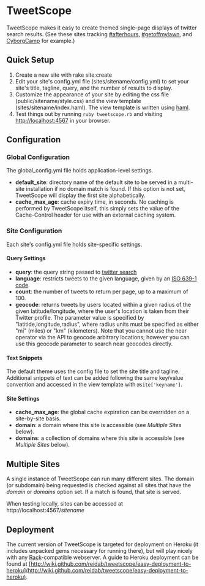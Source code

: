 # TweetScope #

TweetScope makes it easy to create themed single-page displays of twitter search results. (See these sites tracking [#afterhours](http://afterhours.reidab.com/), [#getoffmylawn](http://getoffmylawn.reidab.com/), and [CyborgCamp](http://cyborgcamp.reidab.com/) for example.)

## Quick Setup ##

1. Create a new site with rake site:create
2. Edit your site's config.yml file (sites/sitename/config.yml) to set your site's title, tagline, query, and the number of results to display.
4. Customize the appearance of your site by editing the css file (public/sitename/style.css) and the view template (sites/sitename/index.haml). The view template is written using [haml](http://haml.hamptoncatlin.com/).
5. Test things out by running `ruby tweetscope.rb` and visiting [http://localhost:4567](http://localhost:4567) in your browser.

## Configuration ##

### Global Configuration ###
The global\_config.yml file holds application-level settings.

* __default_site__: directory name of the default site to be served in a multi-site installation if no domain match is found. If this option is not set, TweetScope will display the first site alphabetically.
* __cache\_max\_age__: cache expiry time, in seconds. No caching is performed by TweetScope itself, this simply sets the value of the Cache-Control header for use with an external caching system.

### Site Configuration ###
Each site's config.yml file holds site-specific settings.

#### Query Settings ####

* __query__: the query string passed to [twitter search](http://search.twitter.com/)
* __language__: restricts tweets to the given language, given by an [ISO 639-1 code](http://en.wikipedia.org/wiki/ISO_639-1).
* __count__: the number of tweets to return per page, up to a maximum of 100.
* __geocode__: returns tweets by users located within a given radius of the given latitude/longitude, where the user's location is taken from their Twitter profile. The parameter value is specified by "latitide,longitude,radius", where radius units must be specified as either "mi" (miles) or "km" (kilometers). Note that you cannot use the near operator via the API to geocode arbitrary locations; however you can use this geocode parameter to search near geocodes directly.

#### Text Snippets ####
The default theme uses the config file to set the site title and tagline. Additional snippets of text can be added following the same key/value convention and accessed in the view template with `@site['keyname']`.

#### Site Settings ####

* __cache\_max\_age__: the global cache expiration can be overridden on a site-by-site basis.
* __domain__: a domain where this site is accessible (see _Multiple Sites_ below).
* __domains__: a collection of domains where this site is accessible (see _Multiple Sites_ below).

## Multiple Sites ##

A single instance of TweetScope can run many different sites. The domain (or subdomain) being requested is checked against all sites that have the _domain_ or _domains_ option set. If a match is found, that site is served.

When testing locally, sites can be accessed at http://localhost:4567/_sitename_

## Deployment ##

The current version of TweetScope is targeted for deployment on Heroku (it includes unpacked gems necessary for running there), but will play nicely with any [Rack](http://rack.rubyforge.org/)-compatible webserver. A guide to Heroku deployment can be found at [http://wiki.github.com/reidab/tweetscope/easy-deployment-to-heroku](http://wiki.github.com/reidab/tweetscope/easy-deployment-to-heroku).